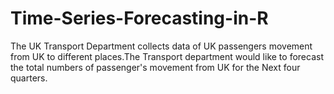 # Time-Series-Forecasting-in-R
The UK Transport Department collects data of UK passengers movement from UK to different places.The Transport department would like to forecast the total numbers of passenger's movement from UK for the Next four quarters.
